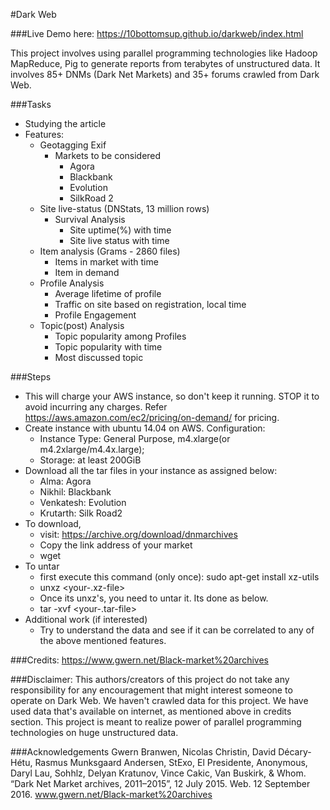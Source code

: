#Dark Web

###Live Demo here: https://10bottomsup.github.io/darkweb/index.html


This project involves using parallel programming technologies like Hadoop MapReduce, Pig to generate reports from terabytes of unstructured data. It involves 85+ DNMs (Dark Net Markets) and 35+ forums crawled from Dark Web. 

###Tasks
+ Studying the article
+ Features:
	+ Geotagging Exif
		+ Markets to be considered
			+ Agora
			+ Blackbank
			+ Evolution
			+ SilkRoad 2
	+ Site live-status (DNStats, 13 million rows)
		+ Survival Analysis
			+ Site uptime(%) with time
			+ Site live status with time
	+ Item analysis (Grams - 2860 files)
		+ Items in market with time
		+ Item in demand
	+ Profile Analysis
		+ Average lifetime of profile
		+ Traffic on site based on registration, local time
		+ Profile Engagement
	+ Topic(post) Analysis
		+ Topic popularity among Profiles
		+ Topic popularity with time
		+ Most discussed topic

###Steps
+ This will charge your AWS instance, so don't keep it running. STOP it to avoid incurring any charges. Refer https://aws.amazon.com/ec2/pricing/on-demand/ for pricing.
+ Create instance with ubuntu 14.04 on AWS. Configuration:
	+ Instance Type: General Purpose, m4.xlarge(or m4.2xlarge/m4.4x.large);
	+ Storage: at least 200GiB 
+ Download all the tar files in your instance as assigned below:
	+ Alma: Agora
	+ Nikhil: Blackbank
	+ Venkatesh: Evolution
	+ Krutarth: Silk Road2 
+ To download, 
	+ visit: https://archive.org/download/dnmarchives
	+ Copy the link address of your market
	+ wget <paste-your-link>
+ To untar
	+ first execute this command (only once): sudo apt-get install xz-utils
	+ unxz <your-.xz-file>
	+ Once its unxz's, you need to untar it. Its done as below.
	+ tar -xvf <your-.tar-file>
+ Additional work (if interested)
	+ Try to understand the data and see if it can be correlated to any of the above mentioned features.


###Credits: https://www.gwern.net/Black-market%20archives

###Disclaimer:
This authors/creators of this project do not take any responsibility for any encouragement that might interest someone to operate on Dark Web. We haven't crawled data for this project. We have used data that's available on internet, as mentioned above in credits section. This project is meant to realize power of parallel programming technologies on huge unstructured data. 

###Acknowledgements
Gwern Branwen, Nicolas Christin, David Décary-Hétu, Rasmus Munksgaard Andersen, StExo, El Presidente, Anonymous, Daryl Lau, Sohhlz, Delyan Kratunov, Vince Cakic, Van Buskirk, & Whom. “Dark Net Market archives, 2011–2015”, 12 July 2015. Web. 12 September 2016. www.gwern.net/Black-market%20archives
